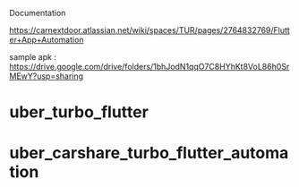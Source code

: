 
Documentation

https://carnextdoor.atlassian.net/wiki/spaces/TUR/pages/2764832769/Flutter+App+Automation

sample apk : https://drive.google.com/drive/folders/1bhJodN1qqO7C8HYhKt8VoL86h0SrMEwY?usp=sharing
# uber_turbo_flutter
# uber_carshare_turbo_flutter_automation
